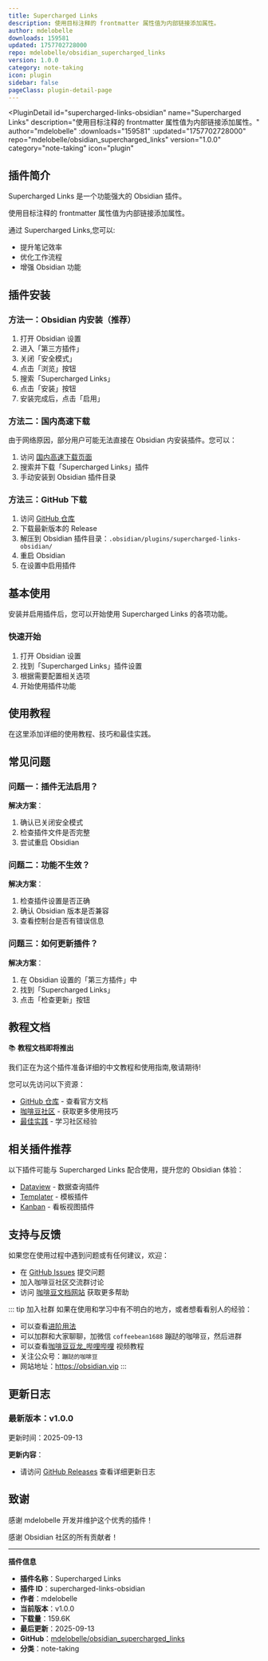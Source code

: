 ```yaml
---
title: Supercharged Links
description: 使用目标注释的 frontmatter 属性值为内部链接添加属性。
author: mdelobelle
downloads: 159581
updated: 1757702728000
repo: mdelobelle/obsidian_supercharged_links
version: 1.0.0
category: note-taking
icon: plugin
sidebar: false
pageClass: plugin-detail-page
---
```


<PluginDetail
  id="supercharged-links-obsidian"
  name="Supercharged Links"
  description="使用目标注释的 frontmatter 属性值为内部链接添加属性。"
  author="mdelobelle"
  :downloads="159581"
  :updated="1757702728000"
  repo="mdelobelle/obsidian_supercharged_links"
  version="1.0.0"
  category="note-taking"
  icon="plugin"
>

<!-- AUTO_GENERATED_START -->
## 插件简介

Supercharged Links 是一个功能强大的 Obsidian 插件。

使用目标注释的 frontmatter 属性值为内部链接添加属性。

通过 Supercharged Links,您可以:

- 提升笔记效率
- 优化工作流程
- 增强 Obsidian 功能

<!-- AUTO_GENERATED_END -->

<!-- AUTO_GENERATED_START -->
## 插件安装

### 方法一：Obsidian 内安装（推荐）

1. 打开 Obsidian 设置
2. 进入「第三方插件」
3. 关闭「安全模式」
4. 点击「浏览」按钮
5. 搜索「Supercharged Links」
6. 点击「安装」按钮
7. 安装完成后，点击「启用」

### 方法二：国内高速下载

由于网络原因，部分用户可能无法直接在 Obsidian 内安装插件。您可以：

1. 访问 [国内高速下载页面](/zh/documentation/obsidian-plugins-download.html)
2. 搜索并下载「Supercharged Links」插件
3. 手动安装到 Obsidian 插件目录

### 方法三：GitHub 下载

1. 访问 [GitHub 仓库](https://github.com/mdelobelle/obsidian_supercharged_links)
2. 下载最新版本的 Release
3. 解压到 Obsidian 插件目录：`.obsidian/plugins/supercharged-links-obsidian/`
4. 重启 Obsidian
5. 在设置中启用插件

## 基本使用

安装并启用插件后，您可以开始使用 Supercharged Links 的各项功能。

### 快速开始

1. 打开 Obsidian 设置
2. 找到「Supercharged Links」插件设置
3. 根据需要配置相关选项
4. 开始使用插件功能

<!-- AUTO_GENERATED_END -->

<!-- CUSTOM_CONTENT_START:tutorial -->
## 使用教程

在这里添加详细的使用教程、技巧和最佳实践。

<!-- CUSTOM_CONTENT_END:tutorial -->

<!-- SHARED_CONTENT_START -->
## 常见问题

### 问题一：插件无法启用？

**解决方案**：
1. 确认已关闭安全模式
2. 检查插件文件是否完整
3. 尝试重启 Obsidian

### 问题二：功能不生效？

**解决方案**：
1. 检查插件设置是否正确
2. 确认 Obsidian 版本是否兼容
3. 查看控制台是否有错误信息

### 问题三：如何更新插件？

**解决方案**：
1. 在 Obsidian 设置的「第三方插件」中
2. 找到「Supercharged Links」
3. 点击「检查更新」按钮

## 教程文档

📚 **教程文档即将推出**

我们正在为这个插件准备详细的中文教程和使用指南,敬请期待!

您可以先访问以下资源：
- [GitHub 仓库](https://github.com/mdelobelle/obsidian_supercharged_links) - 查看官方文档
- [咖啡豆社区](/zh/bases/) - 获取更多使用技巧
- [最佳实践](/zh/best-practices/) - 学习社区经验

## 相关插件推荐

以下插件可能与 Supercharged Links 配合使用，提升您的 Obsidian 体验：

- [Dataview](/zh/plugins/dataview.html) - 数据查询插件
- [Templater](/zh/plugins/templater-obsidian.html) - 模板插件
- [Kanban](/zh/plugins/obsidian-kanban.html) - 看板视图插件

## 支持与反馈

如果您在使用过程中遇到问题或有任何建议，欢迎：

- 在 [GitHub Issues](https://github.com/mdelobelle/obsidian_supercharged_links/issues) 提交问题
- 加入咖啡豆社区交流群讨论
- 访问 [咖啡豆文档网站](https://obsidian.vip) 获取更多帮助

::: tip 加入社群
如果在使用和学习中有不明白的地方，或者想看看别人的经验：
- 可以查看[进阶用法](/zh/advanced)
- 可以加群和大家聊聊，加微信 `coffeebean1688` 蹦跶的咖啡豆，然后进群
- 可以查看[咖啡豆豆龙_哔哩哔哩](https://space.bilibili.com/618777356) 视频教程
- 关注公众号：`蹦跶的咖啡豆`
- 网站地址：https://obsidian.vip
:::
<!-- SHARED_CONTENT_END -->

<!-- AUTO_GENERATED_START -->
## 更新日志

### 最新版本：v1.0.0

更新时间：2025-09-13

**更新内容**：
- 请访问 [GitHub Releases](https://github.com/mdelobelle/obsidian_supercharged_links/releases) 查看详细更新日志

## 致谢

感谢 mdelobelle 开发并维护这个优秀的插件！

感谢 Obsidian 社区的所有贡献者！

---

**插件信息**
- **插件名称**：Supercharged Links
- **插件 ID**：supercharged-links-obsidian
- **作者**：mdelobelle
- **当前版本**：v1.0.0
- **下载量**：159.6K
- **最后更新**：2025-09-13
- **GitHub**：[mdelobelle/obsidian_supercharged_links](https://github.com/mdelobelle/obsidian_supercharged_links)
- **分类**：note-taking
<!-- AUTO_GENERATED_END -->

</PluginDetail>

